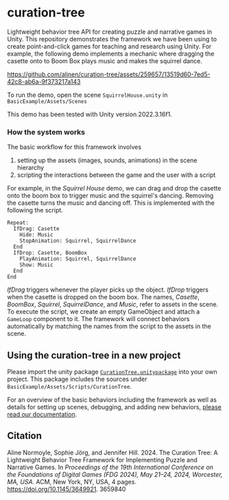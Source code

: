 # curation-tree

Lightweight behavior tree API for creating puzzle and narrative games in Unity.
This repository demonstrates the framework we have been using to create
point-and-click games for teaching and research using Unity. For example,
the following demo implements a mechanic where dragging the casette onto to 
Boom Box plays music and makes the squirrel dance.

https://github.com/alinen/curation-tree/assets/259657/13519d60-7ed5-42c8-ab6a-9f373217a143

To run the demo, open the scene `SquirrelHouse.unity` in `BasicExample/Assets/Scenes`

This demo has been tested with Unity version 2022.3.16f1.

### How the system works

The basic workflow for this framework involves 

1. setting up the assets (images, sounds, animations) in the scene hierarchy
2. scripting the interactions between the game and the user with a script

For example, in the _Squirrel House_ demo, we can drag and drop the casette
onto the boom box to trigger music and the squirrel's dancing. Removing the
casette turns the music and dancing off. This is implemented with the following
the script. 

```
Repeat:
  IfDrag: Casette
    Hide: Music
    StopAnimation: Squirrel, SquirrelDance
  End
  IfDrop: Casette, BoomBox
    PlayAnimation: Squirrel, SquirrelDance
    Show: Music
  End
End
```

_IfDrag_ triggers whenever the player picks up the object. _IfDrop_ triggers
when the casette is dropped on the boom box. The names, _Casette_, _BoomBox_,
_Squirrel_, _SquirrelDance_, and _Music_, refer to assets in the scene. 
To execute the script, we create an
empty GameObject and attach a `GameLoop` component to it. The framework will 
connect behaviors automatically by matching the names from the script to the 
assets in the scene.

## Using the curation-tree in a new project

Please import the unity package [`CurationTree.unitypackage`](CurationTree.unitypackage) into your own project.
This package includes the sources under `BasicExample/Assets/Scripts/CurationTree`.

For an overview of the basic behaviors including the framework as well as details 
for setting up scenes, debugging, and adding new behaviors, 
[please read our documentation](GenerateDocs/_site/index.html).

## Citation

Aline Normoyle, Sophie Jörg, and Jennifer Hill. 2024. The Curation Tree:
A Lightweight Behavior Tree Framework for Implementing Puzzle and
Narrative Games. In _Proceedings of the 19th International Conference on the
Foundations of Digital Games (FDG 2024), May 21–24, 2024, Worcester, MA,
USA_. ACM, New York, NY, USA, 4 pages. https://doi.org/10.1145/3649921.
3659840
